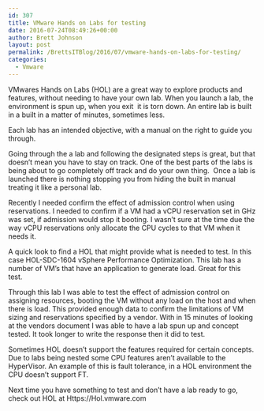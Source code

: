 ```yaml
---
id: 307
title: VMware Hands on Labs for testing
date: 2016-07-24T08:49:26+00:00
author: Brett Johnson
layout: post
permalink: /BrettsITBlog/2016/07/vmware-hands-on-labs-for-testing/
categories:
  - Vmware
---
```

VMwares Hands on Labs (HOL) are a great way to explore products and features, without needing to have your own lab. When you launch a lab, the environment is spun up, when you exit  it is torn down. An entire lab is built in a built in a matter of minutes, sometimes less.

Each lab has an intended objective, with a manual on the right to guide you through.

Going through the a lab and following the designated steps is great, but that doesn&#8217;t mean you have to stay on track. One of the best parts of the labs is being about to go completely off track and do your own thing.  Once a lab is launched there is nothing stopping you from hiding the built in manual treating it like a personal lab.

Recently I needed confirm the effect of admission control when using reservations. I needed to confirm if a VM had a vCPU reservation set in GHz was set, if admission would stop it booting. I wasn&#8217;t sure at the time due the way vCPU reservations only allocate the CPU cycles to that VM when it needs it.

A quick look to find a HOL that might provide what is needed to test. In this case HOL-SDC-1604 vSphere Performance Optimization. This lab has a number of VM&#8217;s that have an application to generate load. Great for this test.

Through this lab I was able to test the effect of admission control on assigning resources, booting the VM without any load on the host and when there is load. This provided enough data to confirm the limitations of VM sizing and reservations specified by a vendor. With in 15 minutes of looking at the vendors document I was able to have a lab spun up and concept tested. It took longer to write the response then it did to test.

Sometimes HOL doesn&#8217;t support the features required for certain concepts. Due to labs being nested some CPU features aren&#8217;t available to the HyperVisor. An example of this is fault tolerance, in a HOL environment the CPU doesn&#8217;t support FT.

Next time you have something to test and don&#8217;t have a lab ready to go, check out HOL at Https://Hol.vmware.com

&nbsp;